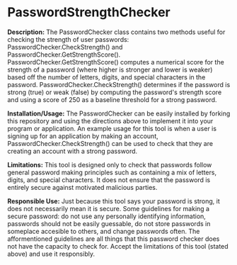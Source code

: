 # PasswordStrengthChecker

**Description:** The PasswordChecker class contains two methods useful for checking the strength of user passwords: PasswordChecker.CheckStrength() and PasswordChecker.GetStrengthScore(). PasswordChecker.GetStrengthScore() computes a numerical score for the strength of a password (where higher is stronger and lower is weaker) based off the number of letters, digits, and special characters in the password. PasswordChecker.CheckStrength() determines if the password is strong (true) or weak (false) by computing the password's strength score and using a score of 250 as a baseline threshold for a strong password.

**Installation/Usage:** The PasswordChecker can be easily installed by forking this repository and using the directions above to implement it into your program or application. An example usage for this tool is when a user is signing up for an application by making an account, PasswordChecker.CheckStrength() can be used to check that they are creating an account with a strong password.

**Limitations:** This tool is designed only to check that passwords follow general password making principles such as containing a mix of letters, digits, and special characters. It does not ensure that the password is entirely secure against motivated malicious parties.

**Responsible Use:** Just because this tool says your password is strong, it does not necessarily mean it is secure. Some guidelines for making a secure password: do not use any personally identifying information, passwords should not be easily guessable, do not store passwords in someplace accesible to others, and change passwords often. The afformentioned guidelines are all things that this password checker does not have the capacity to check for. Accept the limitations of this tool (stated above) and use it responsibly.
